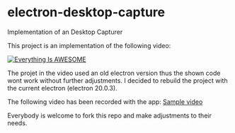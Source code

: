 # electron-desktop-capture
Implementation of an Desktop Capturer

This project is an implementation of the following video:

[![Everything Is AWESOME](https://img.youtube.com/vi/3yqDxhR2XxE/0.jpg)](https://www.youtube.com/watch?v=3yqDxhR2XxE)

The projet in the video used an old electron version thus the shown code wont work without further adjustments. I decided to rebuild the project with
the current electron (electron 20.0.3).

The following video has been recorded with the app:
[Sample video](https://user-images.githubusercontent.com/28533890/185915090-18090ede-7475-4611-8ba5-b6e83b959818.webm)

Everybody is welcome to fork this repo and make adjustments to their needs.
